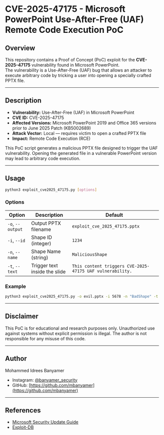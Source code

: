 
# CVE-2025-47175 - Microsoft PowerPoint Use-After-Free (UAF) Remote Code Execution PoC

## Overview

This repository contains a Proof of Concept (PoC) exploit for the **CVE-2025-47175** vulnerability found in Microsoft PowerPoint.  
The vulnerability is a Use-After-Free (UAF) bug that allows an attacker to execute arbitrary code by tricking a user into opening a specially crafted PPTX file.

---

## Description

- **Vulnerability:** Use-After-Free (UAF) in Microsoft PowerPoint  
- **CVE ID:** CVE-2025-47175  
- **Affected Versions:** Microsoft PowerPoint 2019 and Office 365 versions prior to June 2025 Patch (KB5002689)  
- **Attack Vector:** Local — requires victim to open a crafted PPTX file  
- **Impact:** Remote Code Execution (RCE)  

This PoC script generates a malicious PPTX file designed to trigger the UAF vulnerability. Opening the generated file in a vulnerable PowerPoint version may lead to arbitrary code execution.

---

## Usage

```bash
python3 exploit_cve2025_47175.py [options]
```

### Options

| Option          | Description                               | Default                              |
|-----------------|-------------------------------------------|------------------------------------|
| `-o`, `--output` | Output PPTX filename                      | `exploit_cve_2025_47175.pptx`      |
| `-i`, `--id`     | Shape ID (integer)                        | `1234`                             |
| `-n`, `--name`   | Shape Name (string)                       | `MaliciousShape`                   |
| `-t`, `--text`   | Trigger text inside the slide             | `This content triggers CVE-2025-47175 UAF vulnerability.` |

### Example

```bash
python3 exploit_cve2025_47175.py -o evil.pptx -i 5678 -n "BadShape" -t "Triggering CVE-2025-47175 now!"
```

---

## Disclaimer

This PoC is for educational and research purposes only. Unauthorized use against systems without explicit permission is illegal. The author is not responsible for any misuse of this code.

---

## Author

Mohammed Idrees Banyamer  
- Instagram: [@banyamer_security](https://instagram.com/banyamer_security)  
- GitHub: [https://github.com/mbanyamer](https://github.com/mbanyamer)  

---

## References

- [Microsoft Security Update Guide](https://msrc.microsoft.com/update-guide)  
- [Exploit-DB](https://www.exploit-db.com/?author=12252)  
